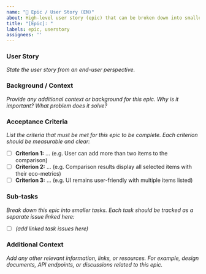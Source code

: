 ```yaml
---
name: "🚀 Epic / User Story (EN)"
about: High-level user story (epic) that can be broken down into smaller tasks
title: "[Epic]: "
labels: epic, userstory
assignees: ''
---
```


### User Story  
*State the user story from an end-user perspective.*  
<!-- Use the format: "As a [type of user], I want [some goal] so that [some reason]." -->
<!-- Example: "As an eco-conscious user, I want to compare the carbon footprints of multiple products so that I can choose the most sustainable option." -->

### Background / Context  
*Provide any additional context or background for this epic. Why is it important? What problem does it solve?*  
<!-- Example: "Currently, Nudger only compares two products at a time. Users have requested the ability to compare more than two products simultaneously to ease decision-making." -->

### Acceptance Criteria  
*List the criteria that must be met for this epic to be complete. Each criterion should be measurable and clear:*  
- [ ] **Criterion 1:** ... (e.g. User can add more than two items to the comparison)  
- [ ] **Criterion 2:** ... (e.g. Comparison results display all selected items with their eco-metrics)  
- [ ] **Criterion 3:** ... (e.g. UI remains user-friendly with multiple items listed)  
<!-- Add more criteria as needed. All criteria should be met before closing this epic. -->

### Sub-tasks  
*Break down this epic into smaller tasks. Each task should be tracked as a separate issue linked here:*  
<!-- Once tasks are created, list them below with references, for example: -->
<!-- - [ ] #123 Implement backend support for comparing multiple items -->
<!-- - [ ] #124 Create frontend UI for multi-item comparison -->
- [ ] *(add linked task issues here)*

### Additional Context  
*Add any other relevant information, links, or resources. For example, design documents, API endpoints, or discussions related to this epic.*  
<!-- Example: "See design mockups in `/docs/design/multi-comparison-ui.png` and API contract in `/docs/api/multi-compare.md`." -->  
